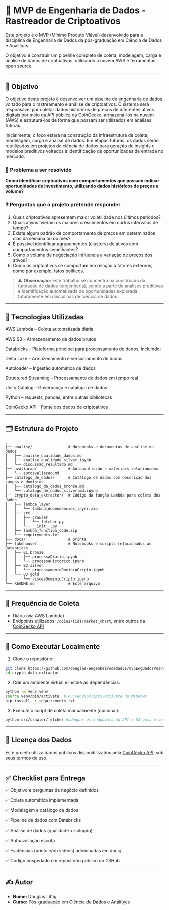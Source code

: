 # 🔗 MVP de Engenharia de Dados - Rastreador de Criptoativos

Este projeto é o MVP (Mínimo Produto Viável) desenvolvido para a disciplina de Engenharia de Dados da pós-graduação em Ciência de Dados e Analitycs.

O objetivo é construir um pipeline completo de coleta, modelagem, carga e análise de dados de criptoativos, utilizando a nuvem AWS e ferramentas open source.

---

## 🚀 Objetivo

O objetivo deste projeto é desenvolver um pipeline de engenharia de dados voltado para o rastreamento e análise de criptoativos. O sistema será responsável por coletar dados históricos de preços de diferentes ativos digitais por meio da API pública da CoinGecko, armazená-los na nuvem (AWS) e estruturá-los de forma que possam ser utilizados em análises futuras.

Inicialmente, o foco estará na construção da infraestrutura de coleta, modelagem, carga e análise de dados. Em etapas futuras, os dados serão reutilizados em projetos de ciência de dados para geração de insights e modelos preditivos voltados à identificação de oportunidades de entrada no mercado.

### 🎯 Problema a ser resolvido

**Como identificar criptoativos com comportamentos que possam indicar oportunidades de investimento, utilizando dados históricos de preços e volume?**

### ❓ Perguntas que o projeto pretende responder

1. Quais criptoativos apresentam maior volatilidade nos últimos períodos?
2. Quais ativos tiveram os maiores crescimentos em curtos intervalos de tempo?
3. Existe algum padrão de comportamento de preços em determinados dias da semana ou do mês?
4. É possível identificar agrupamentos (clusters) de ativos com comportamentos semelhantes?
5. Como o volume de negociação influencia a variação de preços dos ativos?
6. Como os criptoativos se comportam em relação à fatores externos, como por exemplo, fatos políticos.

> ⚠️ **Observação:** Este trabalho se concentra na construção da fundação de dados (engenharia), sendo a parte de análises preditivas e identificação automatizada de oportunidades explorada futuramente em disciplinas de ciência de dados.

---

## 🔧 Tecnologias Utilizadas
AWS Lambda – Coleta automatizada diária

AWS S3 – Armazenamento de dados brutos

Databricks – Plataforma principal para processamento de dados, incluindo:

Delta Lake – Armazenamento e versionamento de dados

Autoloader – Ingestão automática de dados

Structured Streaming – Processamento de dados em tempo real

Unity Catalog – Governança e catálogo de dados

Python – requests, pandas, entre outras bibliotecas

CoinGecko API – Fonte dos dados de criptoativos

---

## 🗂️ Estrutura do Projeto

```plaintext
.
├── analise/                # Notebooks e documentos de análise de dados
│   ├── analise_qualidade_dados.md
│   ├── analise_qualidade_silver.ipynb
│   └── discussao_resultado.md
├── avaliacao/              # Autoavaliação e materiais relacionados
│   └── autoavaliacao.md
├── catalogo_de_dados/      # Catálogo de dados com descrição dos campos e domínios
│   ├── catalogo_de_dados_bronze.md
│   └── catalogo_de_dados_silver.md.ipynb
├── crypto_data_extractor/  # Código da função Lambda para coleta dos dados
│   ├── lambda_layer
│   │   └── lambda_dependencies_layer.zip
│   ├── src
│   │   ├── crawler
│   │   │   └── fetcher.py
│   │   └── __init__.py 
│   ├── lambda_function_code.zip
│   └── requirements.txt 
├── docs/                   # prints
├── lakehouse/              # Notebooks e scripts relacionados ao Databricks
│   ├── 01.bronze
│   │   ├── processaDiario.ipynb
│   │   └── processaHistorico.ipynb
│   ├── 02.silver
│   │   └── processamentoDominioCripto.ipynb
│   └── 03.gold
│       └── visoesDominioCripto.ipynb
└── README.md               # Este arquivo
```

---

## 📅 Frequência de Coleta

- Diária (via AWS Lambda)
- Endpoints utilizados: `/coins/{id}/market_chart`, entre outros da [CoinGecko API](https://www.coingecko.com/en/api)

---

## 🧪 Como Executar Localmente

1. Clone o repositório:

```bash
git clone https://github.com/douglas-engenheirodedados/mvpEngDadosPosPuc
cd crypto_data_extractor
```

2. Crie um ambiente virtual e instale as dependências:

```bash
python -m venv venv
source venv/bin/activate  # ou venv\Scripts\activate no Windows
pip install -r requirements.txt
```

3. Execute o script de coleta manualmente (opcional):

```bash
python src/crawler/fetcher #adequar os endpoints da API e S3 para o seu contexto.
```

---

## 🧾 Licença dos Dados

Este projeto utiliza dados públicos disponibilizados pela [CoinGecko API](https://www.coingecko.com/en/api), sob seus termos de uso.

---

## ✅ Checklist para Entrega

✅ Objetivo e perguntas de negócio definidos

✅ Coleta automática implementada

✅ Modelagem e catálogo de dados

✅ Pipeline de dados com Databricks

✅ Análise de dados (qualidade + solução)

✅ Autoavaliação escrita

✅ Evidências (prints e/ou vídeos) adicionadas em docs/

✅ Código hospedado em repositório público do GitHub

---

## ✍️ Autor

- **Nome:** Douglas Littig
- **Curso:** Pós-graduação em Ciência de Dados e Analitycs